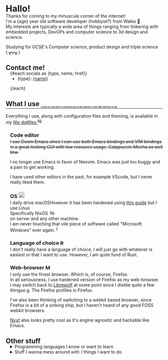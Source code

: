 <script>
const birthday = new Date("2008/11/23"); 
var ageDifMs = Date.now() - birthday;
var ageDate = new Date(ageDifMs); // miliseconds from epoch
var age = Math.abs(ageDate.getUTCFullYear() - 1970);

import { langData, stuffIWantToDo, socials } from '$lib/contentData.js';
import Mozilla from '$lib/assets/monazilla.gif';
import Rust from '$lib/assets/original_ferris.svg';
import Apple from '$lib/assets/apple_logo.svg';
import NixOS from '$lib/assets/nixos_logo.svg';
import VeryNix from '$lib/assets/verynix.png';
import HateMS from '$lib/assets/hatems.gif';

</script>

# Hallo!

<div style="margin-top: -1.5em">

Thanks for coming to my minuscule corner of the internet!<br>
I'm a {age} year old software developer (hobbyist?) from Wales 🏴󠁧󠁢󠁷󠁬󠁳󠁿<br>
My interests are typically a wide area of things ranging from tinkering with embedded projects, DevOPs and computer science to 3d design and science.

Studying for <hover-info>GCSE's<hover-info-text> Computer science, product design and triple science</hover-info-text></hover-info> (.┰ω┰.)


## Contact me!

<div style="margin-top: -1.5em; padding-left: 1em;">

{#each socials as {type, name, href}}

<div style="margin-top: -1em;">

- {type}: [{name}]({href})

</div>

{/each}

</div>

<div style="padding-bottom: 0.1em;">

## What I use <sub style="font-size: 0.3em;">(I have no clue what I'm meant to put on this website so this filler will have to do)</sub>

<hr style="margin-top: -1.3em; margin-left: -0.1em;">

</div>

<div style="margin-top: -1em;">

<p>Everything I use, along with configuration files and theming, is available in my <a href="https://github.com/NamesCode/.Dotfiles" target="_blank" rel="noopener noreferrer">Nix dotfiles </a><img src="{VeryNix}" alt="Nix logo with sunglasses on"/></p>

<div style="padding-left: 1em;">

### Code editor

<div style="margin-top: -1em">

~~I use Doom Emacs since I can use both Emacs bindings and VIM bindings in a great looking GUI with low resource usage. Catppuccin Mocha as well btw.~~

I no longer use Emacs in favor of Neovim. Emacs was just too buggy and a pain to get working.

I have used other editors in the past, for example VScode, but I never really liked them.

</div>

### OS <img src="{Apple}" alt="MacOS" height="20vh">

<div style="margin-top: -1em">

I daily drive <hover-info>macOS<hover-info-text>However it has been hardened using <a href="https://github.com/drduh/macOS-Security-and-Privacy-Guide" target="_blank" rel="noopener noreferrer">this guide</a></hover-info-text></hover-info> but I use <hover-info>Linux<hover-info-text><span style="display: flex;">Specifically NixOS<img src="{NixOS}" alt="NixOS logo" style="height: 1em; padding-left: 0.5em;"></span></hover-info-text></hover-info> on server and any other machine. <br> I am never touching that vile piece of software called "Microsoft Windows" ever again. ![I hate Microsoft]({HateMS})
</div>

### Language of choice <img src="{Rust}" alt="Rust" height="15vh">

<div style="margin-top: -1em">

I don't really have a language of choice, I will just go with whatever is easiest or that I want to use. However, I am quite fond of Rust.

</div>

### Web-browser <img src="{Mozilla}" alt="Mozilla" height="15vh">

<div style="margin-top: -1em">

I only use the finest browser. Which is, of course, Firefox. <br>
In all seriousness, I use hardened version of Firefox as my web-browser. <br> 
I may switch back to <a href="https://librewolf.net/" target="_blank" rel="noopener noreferrer">Librewolf</a> at some point since I dislike quite a few <hover-info>things<hover-info-text>e.g. The Firefox profiles</hover-info-text></hover-info> in Firefox.

I've also been thinking of switching to a webkit based browser, since Firefox is a bit of a sinking ship, but I haven't heard of any good FOSS webkit browsers.

<p><a href="https://nyxt.atlas.engineer/" target="_blank" rel="noopener noreferrer">Nyxt</a> also looks pretty cool as it's engine agnostic and hackable like Emacs.</p>

</div>

</div>
</div>
</div>

## Other stuff

<div style="margin-top: -1.5em;">
<div style="padding-left: 1em;">

<details>
<summary>Programming languages I know or want to learn</summary>

<div style="margin-top: -1em">

- Rust <sub style="padding-bottom: 5px">_(segfaults scare me)_</sub>

{#each langData as {lang, info}}

<div style="margin-top: -1em;">

- {lang} {#if info != ""}<sub style="padding-bottom: 5px">_({info})_</sub>{/if}

</div>

{/each}

</div>

</details>

<details>
<summary>Stuff I wanna mess around with / things I want to do</summary>

<div style="margin-top: -1em">

- Go to a Will Wood concert and meet the fellow <sub style="padding-bottom: 5px">_(He makes the funky music)_</sub>

{#each stuffIWantToDo as {thing, info}}

<div style="margin-top: -1em;">

- {thing} {#if info != ""}<sub style="padding-bottom: 5px">_({info})_</sub>{/if}

</div>

{/each}

</div>

</details>
</div>

</div>

<style>
p img {
    margin-bottom: -0.25em;
    /*padding-left: 0.5em;*/
    height: 1.2em;
}
</style>
